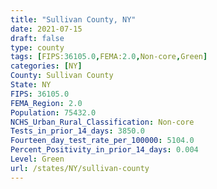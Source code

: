```yaml
---
title: "Sullivan County, NY"
date: 2021-07-15
draft: false
type: county
tags: [FIPS:36105.0,FEMA:2.0,Non-core,Green]
categories: [NY]
County: Sullivan County
State: NY
FIPS: 36105.0
FEMA_Region: 2.0
Population: 75432.0
NCHS_Urban_Rural_Classification: Non-core
Tests_in_prior_14_days: 3850.0
Fourteen_day_test_rate_per_100000: 5104.0
Percent_Positivity_in_prior_14_days: 0.004
Level: Green
url: /states/NY/sullivan-county
---
```



